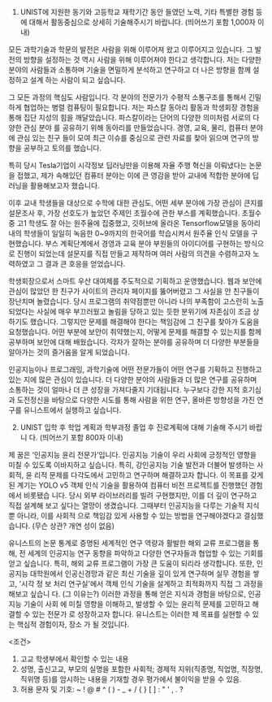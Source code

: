 1. UNIST에 지원한 동기와 고등학교 재학기간 동안 들였던 노력, 기타 특별한 경험 등에
대해서 활동중심으로 상세히 기술해주시기 바랍니다. (띄어쓰기 포함 1,000자 이내)

모든 과학기술과 학문의 발전은 사람을 위해 이루어져 왔고 이루어지고 있습니다. 그 발전의
방향을 설정하는 것 역시 사람을 위해 이루어져야 한다고 생각합니다. 저는 다양한 분야의
사람들과 소통하며 기술을 면밀하게 분석하고 연구하고 더 나은 방향을 함께 설정하고 설계
하는 사람이 되고 싶습니다.

그 모든 과정의 핵심도 사람입니다. 각 분야의 전문가가 수평적 소통구조를 통해서 긴밀하게
협업하는 병렬 컴퓨팅이 필요합니다. 저는 파스칼 동아리 활동과 학생회장 경험을 통해 집단
지성의 힘을 깨달았습니다. 파스칼이라는 단어의 다양한 의미처럼 서로의 다양한 관심 분야
를 공유하기 위해 동아리를 만들었습니다. 경영, 교육, 물리, 컴퓨터 분야에 관심 있는 친구
들이 모여 최근 이슈를 중심으로 관련 자료를 찾아 읽으며 연구의 방향을 공부하고 토의를
했습니다. 

특히 당시 Tesla기업이 시각정보 딥러닝만을 이용해 자율 주행 혁신을 이뤄냈다는 논문을 접했고,  제가 속해있던 컴퓨터 분야는 이에 큰 영감을 받아 교내에 적합한 분야에 딥러닝을 활용해보고자 했습니다.

이후 교내 학생들을 대상으로 수학에 대한 관심도, 어떤 세부 분야에 가장 관심이 큰지를 설문조사 후, 가장 선호도가 높았던 주제인 초월수에 관한 부스를 계획했습니다.
초월수 중 고1 학생도 잘 아는 원주율에 집중했고, 깃허브에 올라온 Tensorflow모델을 동아리 내의 학생들이 일일히 녹음한 0~9까지의 한국어를 학습시켜서 원주율 인식 모델을 구현했습니다.
부스 계획단계에서 경영과 교육 분야 부원들의 아이디어를 구현하는 방식으로 진행이 되었는데 설문지를 직접 만들고 제작하며 여러 사람의 의견을 수렴하고자 노력하였고 그 결과 큰 호응을 얻었습니다.

학생회장으로서 스마트 우산 대여제를 주도적으로 기획하고 운영했습니다. 웹과 보안에 관심이 많았던 한 친구가 사이트의 관리자 페이지를 뚫어버렸고 그 사실을 안 친구들이 장난치며 놀렸습니다. 당시 프로그램의 취약점뿐만 아니라 나의 부족함이 고스란히 노출되었다는 사실에 매우 부끄러웠고 놀림을 당하고 있는 듯한 분위기에 자존심이 조금 상하기도 했습니다. 그렇지만 문제를 해결해야 한다는 책임감에 그 친구를 찾아가 도움을 요청했습니다. 어떤 부분에 보안이 취약했는지, 어떻게 문제를 해결할 수 있는지를 함께 공부하며 보안에 대해 배웠습니다. 각자가 잘하는 분야를 공유하며 더 다양한 부분들을 알아가는 것의 즐거움을 알게 되었습니다.

인공지능이나 프로그래밍, 과학기술에 어떤 전문가들이 어떤 연구를 기획하고 진행하고 있는
지에 많은 관심이 있습니다. 더 다양한 분야의 사람들과 더 많은 연구를 공유하며 소통하는
것이 얼마나 더 큰 성장을 가져다줄지 기대됩니다. 누구보다 강한 지적 호기심과 도전정신을
바탕으로 다양한 시도를 통해 사람을 위한 연구, 올바른 방향성을 가진 연구를 유니스트에서
실행하고 싶습니다.


2. UNIST 입학 후 학업 계획과 학부과정 졸업 후 진로계획에 대해 기술해 주시기 바랍니
다. (띄어쓰기 포함 800자 이내)

제 꿈은 ‘인공지능 윤리 전문가’입니다. 인공지능 기술이 우리 사회에 긍정적인 영향을 미칠
수 있도록 이바지하고 싶습니다. 특히, 강인공지능 기술 발전과 더불어 발생하는 사회적, 윤
리적 문제를 다각도에서 고민하고 연구하며 해결하고자 합니다. 이 목표를 갖게 된 계기는
YOLO v5 객체 인식 기술을 활용하여 컴퓨터 비전 프로젝트를 진행했던 경험에서 비롯됐습
니다. 당시 외부 라이브러리를 빌려 구현했지만, 이를 더 깊이 연구하고 직접 설계해 보고
싶다는 열망이 생겼습니다. 그때부터 인공지능을 다루는 기술적 지식뿐 아니라, 이를 사회적
으로 책임감 있게 사용할 수 있는 방법을 연구해야겠다고 결심했습니다. (무슨 상관? 개연
성이 없음)

유니스트의 논문 통계로 증명된 세계적인 연구 역량과 활발한 해외 교류 프로그램을 통해,
전 세계의 인공지능 연구 동향을 파악하고 다양한 연구자들과 협업할 수 있는 기회를 얻고
싶습니다. 특히, 해외 교류 프로그램이 가장 큰 도움이 되리라 생각합니다. 또한, 인공지능
대학원에서 인공신경망과 같은 최신 기술을 깊이 있게 연구하며 실무 경험을 쌓고, '시각 정
보 처리 연구실'에서 객체 인식 기술을 설계하고 최적화까지 직접 그 과정을 해보고 싶습니
다. (그 이유는?) 이러한 과정을 통해 얻은 지식과 경험을 바탕으로, 인공지능 기술이 사회
에 미칠 영향을 이해하고, 발생할 수 있는 윤리적 문제를 고민하고 해결할 수 있는 전문가
로 성장하고자 합니다. 유니스트는 이러한 제 목표를 실현할 수 있는 핵심적 경험이자, 장소
가 될 것입니다.

<조건>
1. 고교 학생부에서 확인할 수 있는 내용
2. 성명, 출신고교, 부모의 실명을 포함한 사회적; 경제적 지위(직종명, 직업명, 직장명, 직위명 등)를 암시하는 내용을 기재할 경우 평가에서 불이익을 받을 수 있음.
3. 허용 문자 및 기호: ~ ! @ # ^ ( ) - _ + / { } [ ] : " ' , . ?